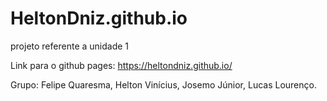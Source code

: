 # HeltonDniz.github.io
projeto referente a unidade 1 

Link para o github pages:
https://heltondniz.github.io/

Grupo: Felipe Quaresma, Helton Vinícius, Josemo Júnior, Lucas Lourenço.
